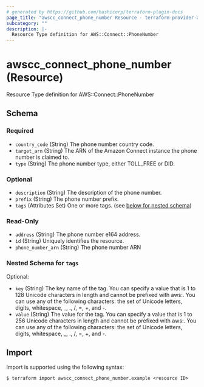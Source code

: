 ```yaml
---
# generated by https://github.com/hashicorp/terraform-plugin-docs
page_title: "awscc_connect_phone_number Resource - terraform-provider-awscc"
subcategory: ""
description: |-
  Resource Type definition for AWS::Connect::PhoneNumber
---
```


# awscc_connect_phone_number (Resource)

Resource Type definition for AWS::Connect::PhoneNumber



<!-- schema generated by tfplugindocs -->
## Schema

### Required

- `country_code` (String) The phone number country code.
- `target_arn` (String) The ARN of the Amazon Connect instance the phone number is claimed to.
- `type` (String) The phone number type, either TOLL_FREE or DID.

### Optional

- `description` (String) The description of the phone number.
- `prefix` (String) The phone number prefix.
- `tags` (Attributes Set) One or more tags. (see [below for nested schema](#nestedatt--tags))

### Read-Only

- `address` (String) The phone number e164 address.
- `id` (String) Uniquely identifies the resource.
- `phone_number_arn` (String) The phone number ARN

<a id="nestedatt--tags"></a>
### Nested Schema for `tags`

Optional:

- `key` (String) The key name of the tag. You can specify a value that is 1 to 128 Unicode characters in length and cannot be prefixed with aws:. You can use any of the following characters: the set of Unicode letters, digits, whitespace, _, ., /, =, +, and -.
- `value` (String) The value for the tag. You can specify a value that is 1 to 256 Unicode characters in length and cannot be prefixed with aws:. You can use any of the following characters: the set of Unicode letters, digits, whitespace, _, ., /, =, +, and -.

## Import

Import is supported using the following syntax:

```shell
$ terraform import awscc_connect_phone_number.example <resource ID>
```
